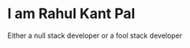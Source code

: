 # I am Rahul Kant Pal

Either a null stack developer or a fool stack developer


<!--
**RAHULKANTPAL/RAHULKANTPAL** is a ✨ _special_ ✨ repository because its `README.md` (this file) appears on your GitHub profile.

🌱 Currently working on: [Full stack ]
💻 Skills: C++, Python, JavaScript, React
🚀 Open to collaborating on open source

## 📌 Pinned Projects

- **[Project Name]**: Brief description and your main contributions.
- **[Another Project]**: What it does, technologies used, and result.
